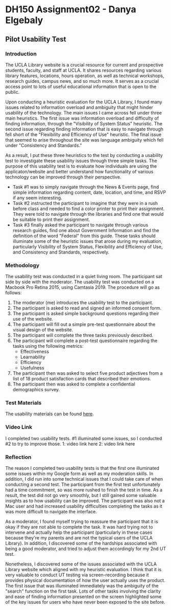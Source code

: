 # DH150 Assignment02 - Danya Elgebaly

## Pilot Usability Test

### Introduction 

The UCLA Library website is a crucial resource for current and prospective students, faculty, and staff at UCLA. It shares resources regarding various library features, locations, hours operation, as well as technical workshops, research guides, campus news, and so much more. It serves as a crucial access point to lots of useful educational information that is open to the public. 

Upon conducting a heuristic evaluation for the UCLA Library, I found many issues related to information overload and ambiguity that might hinder usability of the technology. The main issues I came across fell under three main heuristics. The first issue was information overload and difficulty of finding information, through the "Visibility of System Status" heuristic. The second issue regarding finding information that is easy to navigate through fell short of the "Flexibility and Efficiency of Use" heuristic. The final issue that seemed to arise throughout the site was language ambiguity which fell under "Consistency and Standards."

As a result, I put these three heuristics to the test by conducting a usability test to investigate these usability issues through three simple tasks. The purpose of this usability test is to evaluate how individuals are using the applicaton/website and better understand how functionality of various technology can be improved through their perspective. 
- Task #1 was to simply navigate through the News & Events page, find simple information regarding content, date, location, and time, and RSVP if any seem interesting.
- Task #2 instructed the participant to imagine that they were in a rush before class and needed to find a color printer to print their assignment. They were told to navigate through the libraries and find one that would be suitable to print their assignment. 
- Task #3 finally asked the participant to navigate through various research guides, find one about Government Information and find the definition of the word "Federal" from this guide.
These tasks should illuminate some of the heuristic issues that arose during my evaluation, particularly Visibility of System Status, Flexibility and Efficiency of Use, and Consistency and Standards, respectively. 

### Methodology
The usability test was conducted in a quiet living room. The participant sat side by side with the moderator. The usability test was conducted on a Macbook Pro Retina 2015, using Camtasia 2019. The procedure will go as follows:
1) The moderator (me) introduces the usability test to the participant.
2) The participant is asked to read and signed an informed consent form.
3) The participant is asked simple background questions regarding their use of the website. 
4) The participant will fill out a simple pre-test questionnaire about the visual design of the website. 
5) The participant will complete the three tasks previously described.
6) The participant will complete a post-test questionnaire regarding the tasks using the following metrics:
     - Effectiveness
     - Learnability
     - Efficiency
     - Usefulness
 7) The participant then was asked to select five product adjectives from a list of 18 product satisfaction cards that described their emotions.
 8) The participant then was asked to complete a confidential demographics survey. 


### Test Materials
The usability materials can be found [here](https://forms.gle/4yjvPWyq9nv8qimE8).

### Video Link
I completed two usability tests. #1 illuminated some issues, so I conducted #2 to try to improve those. 
1: video link here
2: video link here

### Reflection

The reason I completed two usability tests is that the first one illuminated some issues within my Google form as well as my moderation skills. In addition, I did run into some technical issues that I could take care of when conducting a second test. The participant from the first test unfortunately had a time commitment, so was more rushed to finish the test in time. As a result, the test did not go very smoothly, but I still gained some valuable insights as to how usability can be improved. The participant was also not a Mac user and had increased usability difficulties completing the tasks as it was more difficult to navigate the interface.

As a moderator, I found myself trying to reassure the participant that it is okay if they are not able to complete the task. It was hard trying not to intervene and actually help the participant (particularly in these cases because they're my parents and are not the typical users of the UCLA Library). In addition, I discovered some of the hardships associated with being a good moderator, and tried to adjust them accordingly for my 2nd UT test.

Nonetheless, I discovered some of the issues associated with the UCLA Library website which aligned with my heuristic evaluation. I think that it is very valuable to conduct UT testing via screen-recording because it provides physical documentation of how the user actually uses the product. The first issue that was illuminated immediately was the ambiguity of the "search" function on the first task. Lots of other tasks involving the clarity and ease of finding information presented on the screen highlighted some of the key issues for users who have never been exposed to the site before. 

